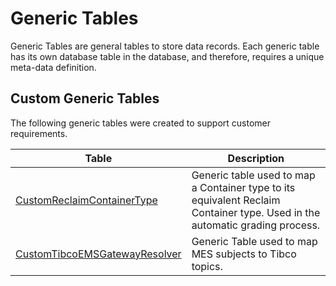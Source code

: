 ﻿# Generic Tables

Generic Tables are general tables to store data records. Each generic table has its own database table in the database, and therefore, requires a unique meta-data definition.

## Custom Generic Tables

The following generic tables were created to support customer requirements.

| Table                     | Description       |
| ------                    | ------            |
| [CustomReclaimContainerType](/AMSOsram/techspec>artifacts>generictables>CustomReclaimContainerType) | Generic table used to map a Container type to its equivalent Reclaim Container type. Used in the automatic grading process. | 
| [CustomTibcoEMSGatewayResolver](/AMSOsram/techspec>artifacts>generictables>CustomTibcoEMSGatewayResolver) | Generic Table used to map MES subjects to Tibco topics. | 


